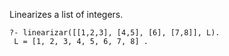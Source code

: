 Linearizes a list of integers.

```
?- linearizar([[1,2,3], [4,5], [6], [7,8]], L).
 L = [1, 2, 3, 4, 5, 6, 7, 8] .

```
